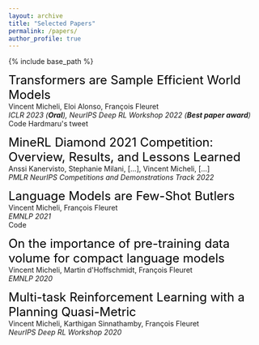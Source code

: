 ```yaml
---
layout: archive
title: "Selected Papers"
permalink: /papers/
author_profile: true
---
```


{% include base_path %}

<font size="+2"><a href="https://arxiv.org/abs/2209.00588" style="color: black; text-decoration: None" onmouseover="style='color: black; text-decoration:underline'" onmouseout="style='color: black; text-decoration:none'">Transformers are Sample Efficient World Models</a></font>  
Vincent Micheli, Eloi Alonso, François Fleuret  
*ICLR 2023 (**Oral**), NeurIPS Deep RL Workshop 2022 (**Best paper award**)*  
<a href="https://github.com/eloialonso/iris" style="text-decoration:None" onmouseover="style=' text-decoration:underline'" onmouseout="style='text-decoration:none'">Code</a> <a href="https://twitter.com/hardmaru/status/1565569808548376576" style="text-decoration:None" onmouseover="style=' text-decoration:underline'" onmouseout="style='text-decoration:none'">Hardmaru's tweet</a>

<font size="+2"><a href="https://arxiv.org/abs/2202.10583" style="color: black; text-decoration: None" onmouseover="style='color: black; text-decoration:underline'" onmouseout="style='color: black; text-decoration:none'">MineRL Diamond 2021 Competition: Overview, Results, and Lessons Learned</a></font>  
Anssi Kanervisto, Stephanie Milani, [...], Vincent Micheli, [...]  
*PMLR NeurIPS Competitions and Demonstrations Track 2022*  

<font size="+2"><a href="https://arxiv.org/abs/2104.07972" style="color: black; text-decoration: None" onmouseover="style='color: black; text-decoration:underline'" onmouseout="style='color: black; text-decoration:none'">Language Models are Few-Shot Butlers</a></font>  
Vincent Micheli, François Fleuret  
*EMNLP 2021*  
<a href="https://github.com/vmicheli/lm-butlers" style="text-decoration:None" onmouseover="style=' text-decoration:underline'" onmouseout="style='text-decoration:none'">Code</a>

<font size="+2"><a href="https://arxiv.org/abs/2010.03813" style="color: black; text-decoration: None" onmouseover="style='color: black; text-decoration:underline'" onmouseout="style='color: black; text-decoration:none'">On the importance of pre-training data volume for compact language models</a></font>  
Vincent Micheli, Martin d'Hoffschmidt, François Fleuret  
*EMNLP 2020*  

<font size="+2"><a href="https://arxiv.org/abs/2002.03240" style="color: black; text-decoration: None" onmouseover="style='color: black; text-decoration:underline'" onmouseout="style='color: black; text-decoration:none'">Multi-task Reinforcement Learning with a Planning Quasi-Metric</a></font>  
Vincent Micheli, Karthigan Sinnathamby, François Fleuret  
*NeurIPS Deep RL Workshop 2020*  